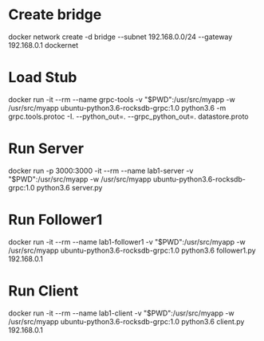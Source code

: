 # Create bridge
docker network create -d bridge --subnet 192.168.0.0/24 --gateway 192.168.0.1 dockernet

# Load Stub
docker run -it --rm --name grpc-tools -v "$PWD":/usr/src/myapp -w /usr/src/myapp ubuntu-python3.6-rocksdb-grpc:1.0 python3.6 -m grpc.tools.protoc -I. --python_out=. --grpc_python_out=. datastore.proto

# Run Server
docker run -p 3000:3000 -it --rm --name lab1-server -v "$PWD":/usr/src/myapp -w /usr/src/myapp ubuntu-python3.6-rocksdb-grpc:1.0 python3.6 server.py

# Run Follower1
docker run -it --rm --name lab1-follower1 -v "$PWD":/usr/src/myapp -w /usr/src/myapp ubuntu-python3.6-rocksdb-grpc:1.0 python3.6 follower1.py 192.168.0.1

# Run Client
docker run -it --rm --name lab1-client -v "$PWD":/usr/src/myapp -w /usr/src/myapp ubuntu-python3.6-rocksdb-grpc:1.0 python3.6 client.py 192.168.0.1